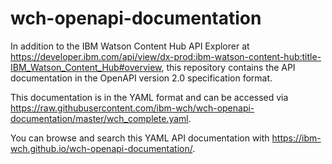 # wch-openapi-documentation

In addition to the IBM Watson Content Hub API Explorer at <https://developer.ibm.com/api/view/dx-prod:ibm-watson-content-hub:title-IBM_Watson_Content_Hub#overview>, this repository contains the API documentation in the OpenAPI version 2.0 specification format.

This documentation is in the YAML format and can be accessed via <https://raw.githubusercontent.com/ibm-wch/wch-openapi-documentation/master/wch_complete.yaml>.

You can browse and search this YAML API documentation with <https://ibm-wch.github.io/wch-openapi-documentation/>.
